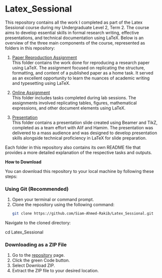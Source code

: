 # Latex_Sessional

This repository contains all the work I completed as part of the Latex Sessional course during my Undergraduate Level 2, Term 2. The course aims to develop essential skills in formal research writing, effective presentations, and technical documentation using LaTeX. Below is an overview of the three main components of the course, represented as folders in this repository:

1. [Paper Reproduction Assignment](https://github.com/Siam-Ahmed-Rakib/Latex_Sessional/tree/main/Paper%20Reproduction%20Assignment)  
This folder contains the work done for reproducing a research paper using LaTeX. The assignment focused on replicating the structure, formatting, and content of a published paper as a home task. It served as an excellent opportunity to learn the nuances of academic writing and typesetting using LaTeX.

2. [Online Assignment](https://github.com/Siam-Ahmed-Rakib/Latex_Sessional/tree/main/Online%20Assignment)  
This folder includes tasks completed during lab sessions. The assignments involved replicating tables, figures, mathematical expressions, and other document elements using LaTeX. 

3. [Presentation](https://github.com/Siam-Ahmed-Rakib/Latex_Sessional/tree/main/Presentation)  
This folder contains a presentation slide created using Beamer and TikZ, completed as a team effort with Alif and Hamim. The presentation was delivered to a mass audience and was designed to develop presentation skills alongside technical proficiency in LaTeX for slide preparation.

Each folder in this repository also contains its own README file that provides a more detailed explanation of the respective tasks and outputs.

**How to Download**

You can download this repository to your local machine by following these steps:  
### Using Git (Recommended)
1. Open your terminal or command prompt.  
2. Clone the repository using the following command:  
   ```bash
   git clone https://github.com/Siam-Ahmed-Rakib/Latex_Sessional.git

Navigate to the cloned directory:

cd Latex_Sessional

### Downloading as a ZIP File
1. Go to the [repository](https://github.com/Siam-Ahmed-Rakib/Latex_Sessional) page.  
2. Click the green Code button.  
3. Select Download ZIP.  
4. Extract the ZIP file to your desired location.


   

